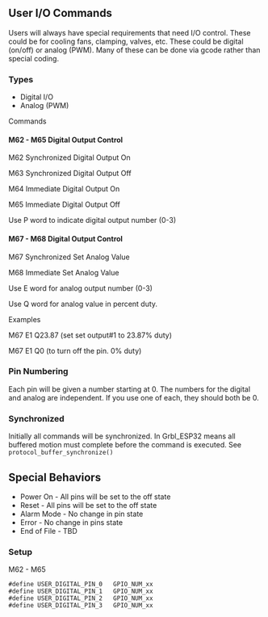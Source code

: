 ## User I/O Commands

Users will always have special requirements that need I/O control. These could be for cooling fans, clamping, valves, etc. These could be digital (on/off) or analog (PWM). Many of these can be done via gcode rather than special coding.

### Types

- Digital I/O
- Analog (PWM)

Commands

#### M62 - M65 Digital Output Control 

M62 Synchronized Digital Output On

M63 Synchronized Digital Output Off

M64 Immediate Digital Output On

M65 Immediate Digital Output Off

Use P word to indicate digital output number (0-3)

#### M67 - M68 Digital Output Control 

M67 Synchronized Set Analog Value

M68 Immediate Set Analog Value

Use E word for analog output number (0-3)

Use Q word for analog value in percent duty.

Examples 

M67 E1 Q23.87 (set set output#1 to 23.87% duty)

M67 E1 Q0 (to turn off the pin. 0% duty)

### Pin Numbering

Each pin will be given a number starting at 0. The numbers for the digital and analog are independent. If you use one of each, they should both be 0.

### Synchronized

Initially all commands will be synchronized. In Grbl_ESP32 means all buffered motion must complete before the command is executed. See `protocol_buffer_synchronize()`



## Special Behaviors

- Power On - All pins will be set to the off state
- Reset - All pins will be set to the off state
- Alarm Mode - No change in pin state
- Error - No change in pins state
- End of File - TBD

### Setup

M62 - M65

```
#define USER_DIGITAL_PIN_0   GPIO_NUM_xx
#define USER_DIGITAL_PIN_1   GPIO_NUM_xx
#define USER_DIGITAL_PIN_2   GPIO_NUM_xx
#define USER_DIGITAL_PIN_3   GPIO_NUM_xx
```